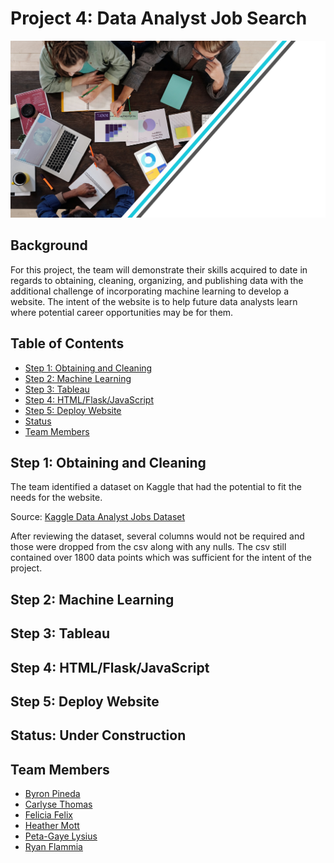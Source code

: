 # Project 4: Data Analyst Job Search

![image](images/background.png)

## **Background**

For this project, the team will demonstrate their skills acquired to date in regards to obtaining, cleaning, organizing, and publishing data with the additional challenge of incorporating machine learning to develop a website.  The intent of the website is to help future data analysts learn where potential career opportunities may be for them.

## **Table of Contents**

- [Step 1: Obtaining and Cleaning](#step-1-obtaining-and-cleaning)
- [Step 2: Machine Learning](#step-2-machine-learning)
- [Step 3: Tableau](#step-3-tableau)
- [Step 4: HTML/Flask/JavaScript](#step-4-html/flask/javascript)
- [Step 5: Deploy Website](#step-5-deploy-website)
- [Status](#status-under-construction)
- [Team Members](#team-members)

## **Step 1: Obtaining and Cleaning**

The team identified a dataset on Kaggle that had the potential to fit the needs for the website.

Source: [Kaggle Data Analyst Jobs Dataset](https://www.kaggle.com/andrewmvd/data-analyst-jobs)

After reviewing the dataset, several columns would not be required and those were dropped from the csv along with any nulls.  The csv still contained over 1800 data points which was sufficient for the intent of the project.

## **Step 2: Machine Learning**

## **Step 3: Tableau**

## **Step 4: HTML/Flask/JavaScript**

## **Step 5: Deploy Website**

## **Status: Under Construction**

## **Team Members**

- [Byron Pineda](https://github.com/byronpineda225)
- [Carlyse Thomas](https://github.com/CLyseT)
- [Felicia Felix](https://github.com/Felicia620)
- [Heather Mott](https://github.com/HeathMo)
- [Peta-Gaye Lysius](https://github.com/petagaye2001)
- [Ryan Flammia](https://github.com/rflammia-py)
